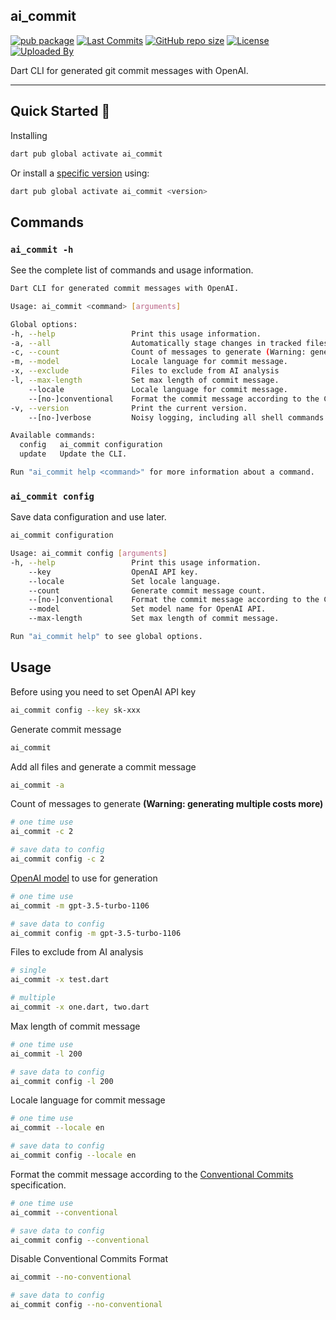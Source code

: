 ## ai_commit

[![pub package](https://img.shields.io/pub/v/ai_commit.svg?logo=dart&logoColor=00b9fc)](https://pub.dev/packages/ai_commit)
[![Last Commits](https://img.shields.io/github/last-commit/thitlwincoder/ai_commit?logo=git&logoColor=white)](https://github.com/thitlwincoder/ai_commit/commits/main)
[![GitHub repo size](https://img.shields.io/github/repo-size/thitlwincoder/ai_commit)](https://github.com/thitlwincoder/ai_commit)
[![License](https://img.shields.io/github/license/thitlwincoder/ai_commit?logo=open-source-initiative&logoColor=green)](https://github.com/thitlwincoder/ai_commit/blob/main/LICENSE)
<br>
[![Uploaded By](https://img.shields.io/badge/uploaded%20by-thitlwincoder-blue)](https://github.com/thitlwincoder)

Dart CLI for generated git commit messages with OpenAI.

---

## Quick Started 🚀

Installing

```sh
dart pub global activate ai_commit
```

Or install a [specific version](https://pub.dev/packages/ai_commit/versions) using:

```sh
dart pub global activate ai_commit <version>
```

## Commands

### `ai_commit -h`

See the complete list of commands and usage information.

```sh
Dart CLI for generated commit messages with OpenAI.

Usage: ai_commit <command> [arguments]

Global options:
-h, --help                 Print this usage information.
-a, --all                  Automatically stage changes in tracked files for the commit
-c, --count                Count of messages to generate (Warning: generating multiple costs more)
-m, --model                Locale language for commit message.
-x, --exclude              Files to exclude from AI analysis
-l, --max-length           Set max length of commit message.
    --locale               Locale language for commit message.
    --[no-]conventional    Format the commit message according to the Conventional Commits specification.
-v, --version              Print the current version.
    --[no-]verbose         Noisy logging, including all shell commands executed.

Available commands:
  config   ai_commit configuration
  update   Update the CLI.

Run "ai_commit help <command>" for more information about a command.
```

### `ai_commit config`

Save data configuration and use later.

```sh
ai_commit configuration

Usage: ai_commit config [arguments]
-h, --help                 Print this usage information.
    --key                  OpenAI API key.
    --locale               Set locale language.
    --count                Generate commit message count.
    --[no-]conventional    Format the commit message according to the Conventional Commits specification.
    --model                Set model name for OpenAI API.
    --max-length           Set max length of commit message.

Run "ai_commit help" to see global options.
```

## Usage

Before using you need to set OpenAI API key
```sh
ai_commit config --key sk-xxx
```

Generate commit message
```sh
ai_commit
```

Add all files and generate a commit message
```sh
ai_commit -a
```

Count of messages to generate **(Warning: generating multiple costs more)**
```sh
# one time use
ai_commit -c 2

# save data to config
ai_commit config -c 2
```

[OpenAI model](https://platform.openai.com/docs/models/overview) to use for generation
```sh
# one time use
ai_commit -m gpt-3.5-turbo-1106

# save data to config
ai_commit config -m gpt-3.5-turbo-1106
```

Files to exclude from AI analysis
```sh
# single
ai_commit -x test.dart

# multiple
ai_commit -x one.dart, two.dart
```

Max length of commit message
```sh
# one time use
ai_commit -l 200

# save data to config
ai_commit config -l 200
```

Locale language for commit message
```sh
# one time use
ai_commit --locale en

# save data to config
ai_commit config --locale en
```

Format the commit message according to the [Conventional Commits](https://www.conventionalcommits.org/en) specification.
```sh
# one time use
ai_commit --conventional

# save data to config
ai_commit config --conventional
```

Disable Conventional Commits Format
```sh
ai_commit --no-conventional

# save data to config
ai_commit config --no-conventional
```